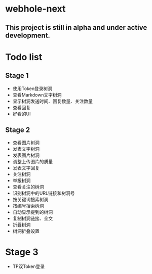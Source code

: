 # webhole-next

## This project is still in alpha and under active development.

# Todo list

## Stage 1
- 使用Token登录树洞
- 查看Markdown文字树洞
- 显示树洞发送时间、回复数量、关注数量
- 查看回复
- 好看的UI

## Stage 2
- 查看图片树洞
- 发表文字树洞
- 发表图片树洞
- 调整上传图片的质量
- 发表文字回复
- 关注树洞
- 举报树洞
- 查看关注的树洞
- 识别树洞中的URL链接和树洞号
- 按关键词搜索树洞
- 按编号搜索树洞
- 自动显示提到的树洞
- 复制树洞链接、全文
- 折叠树洞
- 树洞折叠设置

# Stage 3
- TP双Token登录